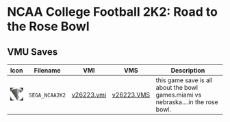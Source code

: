 # NCAA College Football 2K2: Road to the Rose Bowl

## VMU Saves

| Icon | Filename | VMI | VMS | Description |
|------|----------|-----|-----|-------------|
| ![NCAA College Football 2K2: Road to the Rose Bowl](../icons/SEGA_NCAA2K2.GIF) | `SEGA_NCAA2K2` | [v26223.vmi](v26223.vmi) | [v26223.VMS](v26223.VMS) | this game save is all about the bowl games.miami vs nebraska....in the rose bowl.  |
